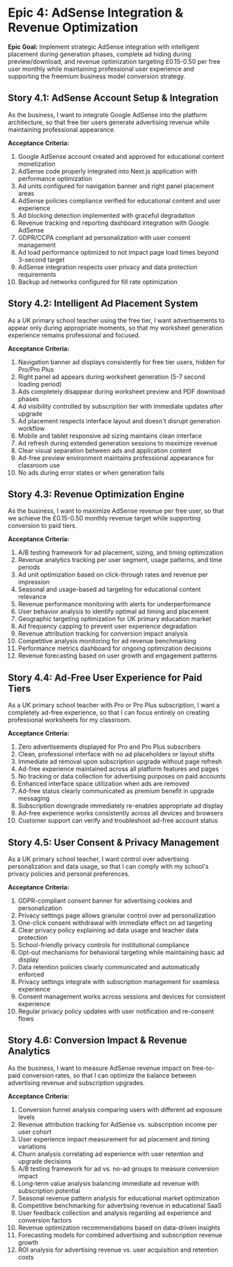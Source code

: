 # Epic 4: AdSense Integration & Revenue Optimization

**Epic Goal:** Implement strategic AdSense integration with intelligent placement during generation phases, complete ad hiding during preview/download, and revenue optimization targeting £0.15-0.50 per free user monthly while maintaining professional user experience and supporting the freemium business model conversion strategy.

## Story 4.1: AdSense Account Setup & Integration

As the business,
I want to integrate Google AdSense into the platform architecture,
so that free tier users generate advertising revenue while maintaining professional appearance.

**Acceptance Criteria:**
1. Google AdSense account created and approved for educational content monetization
2. AdSense code properly integrated into Next.js application with performance optimization
3. Ad units configured for navigation banner and right panel placement areas
4. AdSense policies compliance verified for educational content and user experience
5. Ad blocking detection implemented with graceful degradation
6. Revenue tracking and reporting dashboard integration with Google AdSense
7. GDPR/CCPA compliant ad personalization with user consent management
8. Ad load performance optimized to not impact page load times beyond 3-second target
9. AdSense integration respects user privacy and data protection requirements
10. Backup ad networks configured for fill rate optimization

## Story 4.2: Intelligent Ad Placement System

As a UK primary school teacher using the free tier,
I want advertisements to appear only during appropriate moments,
so that my worksheet generation experience remains professional and focused.

**Acceptance Criteria:**
1. Navigation banner ad displays consistently for free tier users, hidden for Pro/Pro Plus
2. Right panel ad appears during worksheet generation (5-7 second loading period)
3. Ads completely disappear during worksheet preview and PDF download phases
4. Ad visibility controlled by subscription tier with immediate updates after upgrade
5. Ad placement respects interface layout and doesn't disrupt generation workflow
6. Mobile and tablet responsive ad sizing maintains clean interface
7. Ad refresh during extended generation sessions to maximize revenue
8. Clear visual separation between ads and application content
9. Ad-free preview environment maintains professional appearance for classroom use
10. No ads during error states or when generation fails

## Story 4.3: Revenue Optimization Engine

As the business,
I want to maximize AdSense revenue per free user,
so that we achieve the £0.15-0.50 monthly revenue target while supporting conversion to paid tiers.

**Acceptance Criteria:**
1. A/B testing framework for ad placement, sizing, and timing optimization
2. Revenue analytics tracking per user segment, usage patterns, and time periods
3. Ad unit optimization based on click-through rates and revenue per impression
4. Seasonal and usage-based ad targeting for educational content relevance
5. Revenue performance monitoring with alerts for underperformance
6. User behavior analysis to identify optimal ad timing and placement
7. Geographic targeting optimization for UK primary education market
8. Ad frequency capping to prevent user experience degradation
9. Revenue attribution tracking for conversion impact analysis
10. Competitive analysis monitoring for ad revenue benchmarking
11. Performance metrics dashboard for ongoing optimization decisions
12. Revenue forecasting based on user growth and engagement patterns

## Story 4.4: Ad-Free User Experience for Paid Tiers

As a UK primary school teacher with Pro or Pro Plus subscription,
I want a completely ad-free experience,
so that I can focus entirely on creating professional worksheets for my classroom.

**Acceptance Criteria:**
1. Zero advertisements displayed for Pro and Pro Plus subscribers
2. Clean, professional interface with no ad placeholders or layout shifts
3. Immediate ad removal upon subscription upgrade without page refresh
4. Ad-free experience maintained across all platform features and pages
5. No tracking or data collection for advertising purposes on paid accounts
6. Enhanced interface space utilization when ads are removed
7. Ad-free status clearly communicated as premium benefit in upgrade messaging
8. Subscription downgrade immediately re-enables appropriate ad display
9. Ad-free experience works consistently across all devices and browsers
10. Customer support can verify and troubleshoot ad-free account status

## Story 4.5: User Consent & Privacy Management

As a UK primary school teacher,
I want control over advertising personalization and data usage,
so that I can comply with my school's privacy policies and personal preferences.

**Acceptance Criteria:**
1. GDPR-compliant consent banner for advertising cookies and personalization
2. Privacy settings page allows granular control over ad personalization
3. One-click consent withdrawal with immediate effect on ad targeting
4. Clear privacy policy explaining ad data usage and teacher data protection
5. School-friendly privacy controls for institutional compliance
6. Opt-out mechanisms for behavioral targeting while maintaining basic ad display
7. Data retention policies clearly communicated and automatically enforced
8. Privacy settings integrate with subscription management for seamless experience
9. Consent management works across sessions and devices for consistent experience
10. Regular privacy policy updates with user notification and re-consent flows

## Story 4.6: Conversion Impact & Revenue Analytics

As the business,
I want to measure AdSense revenue impact on free-to-paid conversion rates,
so that I can optimize the balance between advertising revenue and subscription upgrades.

**Acceptance Criteria:**
1. Conversion funnel analysis comparing users with different ad exposure levels
2. Revenue attribution tracking for AdSense vs. subscription income per user cohort
3. User experience impact measurement for ad placement and timing variations
4. Churn analysis correlating ad experience with user retention and upgrade decisions
5. A/B testing framework for ad vs. no-ad groups to measure conversion impact
6. Long-term value analysis balancing immediate ad revenue with subscription potential
7. Seasonal revenue pattern analysis for educational market optimization
8. Competitive benchmarking for advertising revenue in educational SaaS
9. User feedback collection and analysis regarding ad experience and conversion factors
10. Revenue optimization recommendations based on data-driven insights
11. Forecasting models for combined advertising and subscription revenue growth
12. ROI analysis for advertising revenue vs. user acquisition and retention costs